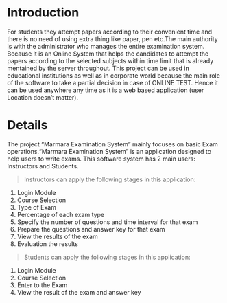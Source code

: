 # **Introduction** #
For students they attempt papers according to their convenient time and there is no need of using extra thing like paper, pen etc.The main authority is with the administrator who manages the entire examination system. Because it is an Online System that helps the candidates to attempt the papers according to the selected subjects within time limit that is already mentained by the server throughout. This project can be used in educational institutions as well as in corporate world because the main role of the software to take a partial decision in case of ONLINE TEST.  Hence it can be used anywhere any time as it is a web based application (user Location doesn’t matter).

# **Details** #

The project “Marmara Examination System” mainly focuses on basic Exam operations.“Marmara Examination System” is an application designed to help users to write exams. This software system has 2 main users: Instructors and Students.<br>
<blockquote>Instructors can apply the following stages in this application:<br>
</blockquote><ol><li>Login Module <br>
</li><li>Course Selection <br>
</li><li>Type of Exam <br>
</li><li>Percentage of each exam type <br>
</li><li>Specify the number of questions and time interval for that exam <br>
</li><li>Prepare the questions and answer key for that exam <br>
</li><li>View the results of the exam <br>
</li><li>Evaluation the results <br>
</li></ol><blockquote>Students can apply the following stages in this application: <br>
</blockquote><ol><li>Login Module<br>
</li><li>Course Selection<br>
</li><li>Enter to the Exam<br>
</li><li>View the result of the exam and answer key<br>